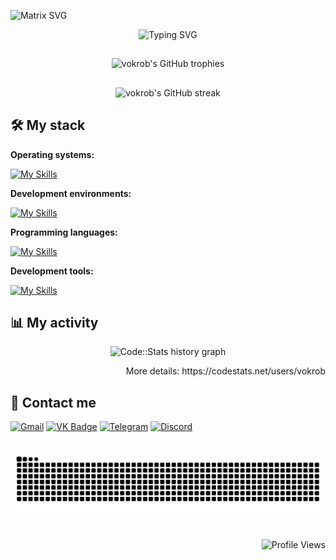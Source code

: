 ![Matrix SVG](https://raw.githubusercontent.com/rodrigograca31/rodrigograca31/master/matrix.svg)

<p align="center">
<img src="https://readme-typing-svg.herokuapp.com/?font=Fira+Code&pause=1000&color=00FF00&background=FFFFFF00&width=435&lines=Welcome+to+my+profile!&center=true"; alt="Typing SVG" />
</p>

##

<p align="center">
  <img src="https://github-profile-trophy.vercel.app/?username=vokrob&theme=matrix&no-frame=true&no-bg=true" alt="vokrob's GitHub trophies"/>
</p>

##

<p align="center">
  <img src="https://github-readme-streak-stats.herokuapp.com/?user=vokrob&theme=dark&hide_border=true" alt="vokrob's GitHub streak"/>
</p>



## 🛠️ My stack

**Operating systems:**

[![My Skills](https://skillicons.dev/icons?i=windows,ubuntu,kali&theme=dark)](https://skillicons.dev)

**Development environments:**

[![My Skills](https://skillicons.dev/icons?i=androidstudio,visualstudio,arduino&theme=dark)](https://skillicons.dev)

**Programming languages:**

[![My Skills](https://skillicons.dev/icons?i=kotlin,java,c,py&theme=dark)](https://skillicons.dev)

**Development tools:**

[![My Skills](https://skillicons.dev/icons?i=git,gradle,sqlite,firebase,figma,bash,powershell&theme=dark)](https://skillicons.dev)

## 📊 My activity

<p align="center">
<img src="https://codestats-readme.wegfan.cn/history-graph/vokrob?history_days=30&max_languages=12" alt="Code::Stats history graph" />
</p>

<p align="right">
More details: https://codestats.net/users/vokrob
</p>

## 🤝 Contact me

<div>
  <a href="mailto:vokrob.dev@gmail.com"><img src="https://cdn-icons-png.flaticon.com/512/5968/5968534.png" width="40" height="40" alt="Gmail"></a>
  <a href="https://vk.com/vokrob" target="_blank"><img src="https://cdn-icons-png.flaticon.com/512/145/145813.png" width="40" height="40" alt="VK Badge"></a> 
  <a href="https://t.me/vokrob" target="_blank"><img src="https://cdn-icons-png.flaticon.com/512/2111/2111646.png" width="40" height="40" alt="Telegram"></a>
  <a href="https://discord.com/users/vokrob.dev" target="_blank"><img src="https://cdn-icons-png.flaticon.com/512/5968/5968756.png" width="40" height="40" alt="Discord"></a> 
</div>

##

<img src="https://raw.githubusercontent.com/vokrob/vokrob/output/snake.svg" width = 1500 alt="Snake animation" />

##

<div align="right">
<img src="https://komarev.com/ghpvc/?username=vokrob&color=brightgreen" alt="Profile Views"/>
</div>
